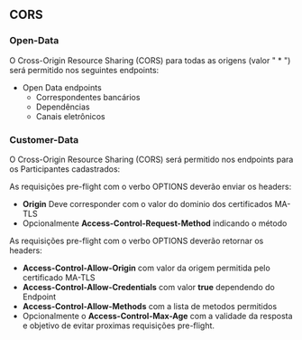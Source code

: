 ## CORS

### Open-Data
O Cross-Origin Resource Sharing (CORS) para todas as origens (valor " * ") será permitido nos seguintes endpoints:

 * Open Data endpoints
   * Correspondentes bancários
   * Dependências
   * Canais eletrônicos

### Customer-Data
O Cross-Origin Resource Sharing (CORS) será permitido nos endpoints para os Participantes cadastrados:

As requisições pre-flight com o verbo OPTIONS deverão enviar os headers:

 * **Origin** Deve corresponder com o valor do dominio dos certificados MA-TLS
 * Opcionalmente **Access-Control-Request-Method** indicando o método


As requisições pre-flight com o verbo OPTIONS deverão retornar os headers:

 * **Access-Control-Allow-Origin** com valor da origem permitida pelo certificado MA-TLS
 * **Access-Control-Allow-Credentials** com valor **true** dependendo do Endpoint
 * **Access-Control-Allow-Methods** com a lista de metodos permitidos
 * Opcionalmente o **Access-Control-Max-Age** com a validade da resposta e objetivo de evitar proximas requisições pre-flight.
